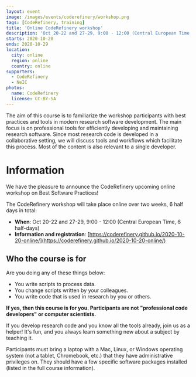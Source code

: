 ```yaml
---
layout: event
image: /images/events/coderefinery/workshop.png
tags: [CodeRefinery, training]
title: 'Online CodeRefinery workshop'
description: 'Oct 20-22 and 27-29, 9:00 - 12:00 (Central European Time, 6 half-days)'
starts: 2020-10-20
ends: 2020-10-29
location:
  city: online
  region: online
  country: online
supporters:
  - CodeRefinery
  - NeIC
photos:
  name: CodeRefinery
  license: CC-BY-SA
---
```


The aim of this course is to familiarize the workshop participants with best practices and tools in modern research software development. The main focus is on professional tools for efficiently developing and maintaining research software. Since most research code is developed in a collaborative setting, we will discuss tools and workflows which facilitate this process. Most of the content is also relevant to a single developer.

# Information

We have the pleasure to announce the CodeRefinery upcoming online workshop on Best Software Practices!

The CodeRefinery workshop will take place online over two weeks, 6 half days in total:

- **When**: Oct 20-22 and 27-29, 9:00 - 12:00 (Central European Time, 6 half-days)
- **Information and registration**: [https://coderefinery.github.io/2020-10-20-online/](https://coderefinery.github.io/2020-10-20-online/) 

## Who the course is for

Are you doing any of these things below:

- You write scripts to process data.
- You change scripts written by your colleagues.
- You write code that is used in research by you or others.

**If yes, then this course is for you. Participants are not "professional code developers" or computer scientists.**

If you develop research code and you know all the tools already, join us as a helper! It's fun, and you always learn something new about a subject by teaching it.

Participants must bring a laptop with a Mac, Linux, or Windows operating system (not a tablet, Chromebook, etc.) that they have administrative privileges on. They should have a few specific software packages installed (listed in the full course information).

